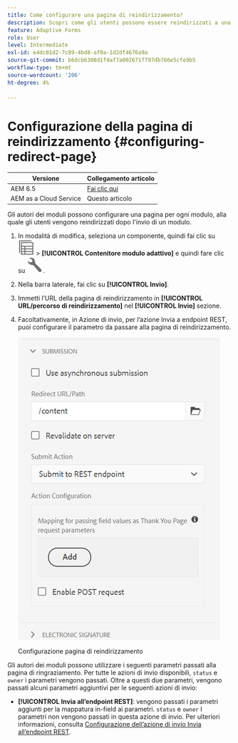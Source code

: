 ```yaml
---
title: Come configurare una pagina di reindirizzamento?
description: Scopri come gli utenti possono essere reindirizzati a una pagina web che gli autori dei moduli possono configurare durante la creazione del modulo.
feature: Adaptive Forms
role: User
level: Intermediate
exl-id: e4dc01d2-7c89-4bd8-af0a-1d2df4676a9a
source-git-commit: b6dcb6308d1f4af7a002671f797db766e5cfe9b5
workflow-type: tm+mt
source-wordcount: '206'
ht-degree: 4%

---
```


# Configurazione della pagina di reindirizzamento {#configuring-redirect-page}

| Versione | Collegamento articolo |
| -------- | ---------------------------- |
| AEM 6.5 | [Fai clic qui](https://experienceleague.adobe.com/docs/experience-manager-65/forms/adaptive-forms-basic-authoring/configuring-redirect-page.html) |
| AEM as a Cloud Service | Questo articolo |

Gli autori dei moduli possono configurare una pagina per ogni modulo, alla quale gli utenti vengono reindirizzati dopo l&#39;invio di un modulo.

1. In modalità di modifica, seleziona un componente, quindi fai clic su ![a livello di campo](assets/select_parent_icon.svg) > **[!UICONTROL Contenitore modulo adattivo]** e quindi fare clic su ![cmppr](assets/configure-icon.svg).

1. Nella barra laterale, fai clic su **[!UICONTROL Invio]**.

1. Immetti l’URL della pagina di reindirizzamento in **[!UICONTROL URL/percorso di reindirizzamento]** nel **[!UICONTROL Invio]** sezione.
1. Facoltativamente, in Azione di invio, per l’azione Invia a endpoint REST, puoi configurare il parametro da passare alla pagina di reindirizzamento.

   ![Configurazione pagina di reindirizzamento](assets/redirect-url.png)

   Configurazione pagina di reindirizzamento

Gli autori dei moduli possono utilizzare i seguenti parametri passati alla pagina di ringraziamento. Per tutte le azioni di invio disponibili, `status` e `owner` i parametri vengono passati. Oltre a questi due parametri, vengono passati alcuni parametri aggiuntivi per le seguenti azioni di invio:

* **[!UICONTROL Invia all’endpoint REST]**: vengono passati i parametri aggiunti per la mappatura in-field ai parametri. `status` e `owner` I parametri non vengono passati in questa azione di invio. Per ulteriori informazioni, consulta [Configurazione dell’azione di invio Invia all’endpoint REST](configuring-submit-actions.md).
